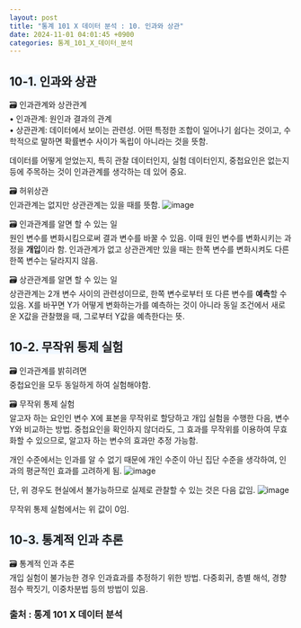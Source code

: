 ```yaml
---
layout: post
title: "통계 101 X 데이터 분석 : 10. 인과와 상관"
date: 2024-11-01 04:01:45 +0900
categories: 통계_101_X_데이터_분석
---
```

## <span style= 'background-color: #f1f8ff'>10-1. 인과와 상관
🗃️ 인과관계와 상관관계\
• 인과관계: 원인과 결과의 관계\
• 상관관계: 데이터에서 보이는 관련성. 어떤 특정한 조합이 일어나기 쉽다는 것이고, 수학적으로 말하면 확률변수 사이가 독립이 아니라는 것을 뜻함.

데이터를 어떻게 얻었는지, 특히 관찰 데이터인지, 실험 데이터인지, 중첩요인은 없는지 등에 주목하는 것이 인과관계를 생각하는 데 있어 중요.

🗃️ 허위상관\
인과관계는 없지만 상관관계는 있을 때를 뜻함.
![image](https://github.com/user-attachments/assets/c74f3c04-62bf-4174-892c-45d4fbde2cf8)

🗃️ 인과관계를 알면 할 수 있는 일\
원인 변수를 변화시킴으로써 결과 변수를 바꿀 수 있음. 이때 원인 변수를 변화시키는 과정을 **개입**이라 함. 인과관계가 없고 상관관계만 있을 때는 한쪽 변수를 변화시켜도 다른 한쪽 변수는 달라지지 않음.

🗃️ 상관관계를 알면 할 수 있는 일\
상관관계는 2개 변수 사이의 관련성이므로, 한쪽 변수로부터 또 다른 변수를 **예측**할 수 있음. X를 바꾸면 Y가 어떻게 변화하는가를 예측하는 것이 아니라 동일 조건에서 새로운 X값을 관찰했을 때, 그로부터 Y값을 예측한다는 뜻.


## <span style= 'background-color: #f1f8ff'>10-2. 무작위 통제 실험
🗃️ 인과관계를 밝히려면\
중첩요인을 모두 동일하게 하여 실험해야함.

🗃️ 무작위 통제 실험\
알고자 하는 요인인 변수 X에 표본을 무작위로 할당하고 개입 실험을 수행한 다음, 변수 Y와 비교하는 방법. 중첩요인을 확인하지 않더라도, 그 효과를 무작위를 이용하여 무효화할 수 있으므로, 알고자 하는 변수의 효과만 추정 가능함.

개인 수준에서는 인과를 알 수 없기 때문에 개인 수준이 아닌 집단 수준을 생각하여, 인과의 평균적인 효과를 고려하게 됨.
![image](https://github.com/user-attachments/assets/5b972ceb-9fee-4781-81af-515154f5b340)

단, 위 경우도 현실에서 불가능하므로 실제로 관찰할 수 있는 것은 다음 값임.
![image](https://github.com/user-attachments/assets/2034de7d-b299-4694-b9b1-7bc02ea5c07e)

무작위 통제 실험에서는 위 값이 0임.


## <span style= 'background-color: #f1f8ff'>10-3. 통계적 인과 추론
🗃️ 통계적 인과 추론\
개입 실험이 불가능한 경우 인과효과를 추정하기 위한 방법. 다중회귀, 층별 해석, 경향 점수 짝짓기, 이중차분법 등의 방법이 있음.


### 출처 : 통계 101 X 데이터 분석